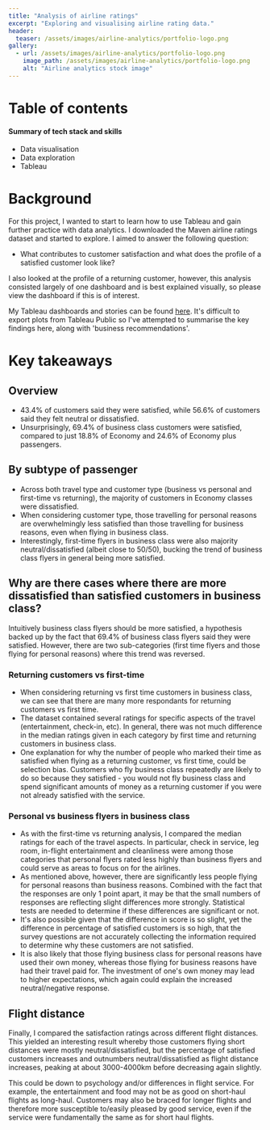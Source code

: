```yaml
---
title: "Analysis of airline ratings"
excerpt: "Exploring and visualising airline rating data."
header:
  teaser: /assets/images/airline-analytics/portfolio-logo.png
gallery:
  - url: /assets/images/airline-analytics/portfolio-logo.png
    image_path: /assets/images/airline-analytics/portfolio-logo.png
    alt: "Airline analytics stock image"
---
```


<!--{% include gallery caption="This is a sample gallery to go along with this case study." %} -->
# Table of contents


#### Summary of tech stack and skills
* Data visualisation
* Data exploration
* Tableau

# Background
For this project, I wanted to start to learn how to use Tableau and gain further practice with data analytics. I downloaded the Maven airline ratings dataset and started to explore. I aimed to answer the following question:
* What contributes to customer satisfaction and what does the profile of a satisfied customer look like?

I also looked at the profile of a returning customer, however, this analysis consisted largely of one dashboard and is best explained visually, so please view the dashboard if this is of interest.

My Tableau dashboards and stories can be found [here](https://public.tableau.com/app/profile/chris7651/viz/AirlineSatisfaction_16744226757220/Flightdistanceagainstsatisfaction). It's difficult to export plots from Tableau Public so I've attempted to summarise the key findings here, along with 'business recommendations'.

# Key takeaways
## Overview
* 43.4% of customers said they were satisfied, while 56.6% of customers said they felt neutral or dissatisfied.
* Unsurprisingly, 69.4% of business class customers were satisfied, compared to just 18.8% of Economy and 24.6% of Economy plus passengers.

## By subtype of passenger
* Across both travel type and customer type (business vs personal and first-time vs returning), the majority of customers in Economy classes were dissatisfied.
* When considering customer type, those travelling for personal reasons are overwhelmingly less satisfied than those travelling for business reasons, even when flying in business class.
* Interestingly, first-time flyers in business class were also majority neutral/dissatisfied (albeit close to 50/50), bucking the trend of business class flyers in general being more satisfied.


## Why are there cases where there are more dissatisfied than satisfied customers in business class?
Intuitively business class flyers should be more satisfied, a hypothesis backed up by the fact that 69.4% of business class flyers said they were satisfied. However, there are two sub-categories (first time flyers and those flying for personal reasons) where this trend was reversed.

### Returning customers vs first-time
* When considering returning vs first time customers in business class, we can see that there are many more respondants for returning customers vs first time. 
* The dataset contained several ratings for specific aspects of the travel (entertainment, check-in, etc). In general, there was not much difference in the median ratings given in each category by first time and returning customers in business class. 
* One explanation for why the number of people who marked their time as satisfied when flying as a returning customer, vs first time, could be selection bias. Customers who fly business class repeatedly are likely to do so because they satisfied - you would not fly business class and spend significant amounts of money as a returning customer if you were not already satisfied with the service.

### Personal vs business flyers in business class
* As with the first-time vs returning analysis, I compared the median ratings for each of the travel aspects. In particular, check in service, leg room, in-flight entertainment and cleanliness were among those categories that personal flyers rated less highly than business flyers and could serve as areas to focus on for the airlines.
* As mentioned above, however, there are significantly less people flying for personal reasons than business reasons. Combined with the fact that the responses are only 1 point apart, it may be that the small numbers of responses are reflecting slight differences more strongly. Statistical tests are needed to determine if these differences are significant or not. 
* It's also possible given that the difference in score is so slight, yet the difference in percentage of satisfied customers is so high, that the survey questions are not accurately collecting the information required to determine why these customers are not satisfied.
* It is also likely that those flying business class for personal reasons have used their own money, whereas those flying for business reasons have had their travel paid for. The investment of one's own money may lead to higher expectations, which again could explain the increased neutral/negative response. 

## Flight distance
Finally, I compared the satisfaction ratings across different flight distances. This yielded an interesting result whereby those customers flying short distances were mostly neutral/dissatisfied, but the percentage of satisfied customers increases and outnumbers neutral/dissatisfied as flight distance increases, peaking at about 3000-4000km before decreasing again slightly.

This could be down to psychology and/or differences in flight service. For example, the entertainment and food may not be as good on short-haul flights as long-haul. Customers may also be braced for longer flights and therefore more susceptible to/easily pleased by good service, even if the service were fundamentally the same as for short haul flights.